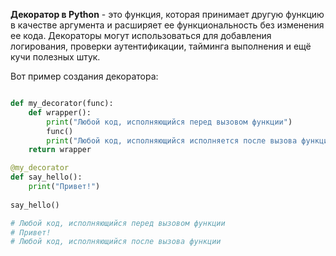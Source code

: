 
**Декоратор в Python** - это функция, которая принимает другую функцию в качестве аргумента и расширяет ее функциональность без изменения ее кода. Декораторы могут использоваться для добавления логирования, проверки аутентификации, тайминга выполнения и ещё кучи полезных штук.

Вот пример создания декоратора:

```python

def my_decorator(func):
    def wrapper():
        print("Любой код, исполняющийся перед вызовом функции")
        func()
        print("Любой код, исполняющийся исполняется после вызова функции")
    return wrapper

@my_decorator
def say_hello():
    print("Привет!")
    
say_hello()

# Любой код, исполняющийся перед вызовом функции
# Привет!
# Любой код, исполняющийся после вызова функции

```